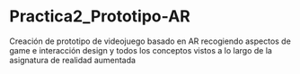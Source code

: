 # Practica2_Prototipo-AR
Creación de prototipo de videojuego basado en AR recogiendo aspectos de game e interacción design y todos los conceptos vistos a lo largo de la asignatura de realidad aumentada
